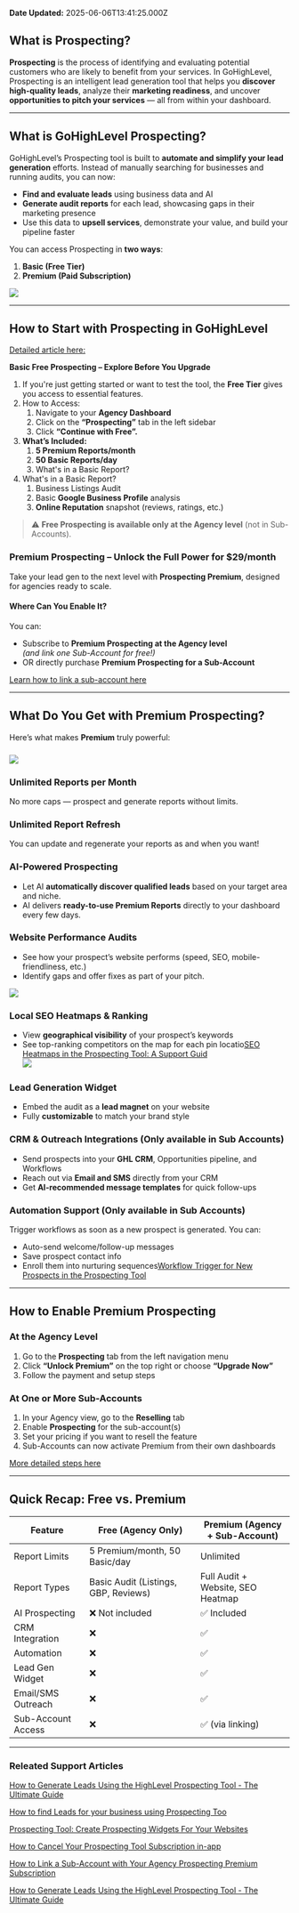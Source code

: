 **Date Updated:** 2025-06-06T13:41:25.000Z

## What is Prospecting?

**Prospecting** is the process of identifying and evaluating potential customers who are likely to benefit from your services. In GoHighLevel, Prospecting is an intelligent lead generation tool that helps you **discover high-quality leads**, analyze their **marketing readiness**, and uncover **opportunities to pitch your services** — all from within your dashboard.

---

## What is GoHighLevel Prospecting?

GoHighLevel’s Prospecting tool is built to **automate and simplify your lead generation** efforts. Instead of manually searching for businesses and running audits, you can now:

* **Find and evaluate leads** using business data and AI
* **Generate audit reports** for each lead, showcasing gaps in their marketing presence
* Use this data to **upsell services**, demonstrate your value, and build your pipeline faster

You can access Prospecting in **two ways**:

1. **Basic (Free Tier)**
2. **Premium (Paid Subscription)**

  
**![](https://s3.amazonaws.com/cdn.freshdesk.com/data/helpdesk/attachments/production/155047851745/original/bVlHaxqcVCn4cxKXrmegIkcuXHe3XDL9_Q.jpeg?1749196005)**

  
---

## How to Start with Prospecting in GoHighLevel

[Detailed article here: ](https://help.gohighlevel.com/en/support/solutions/articles/48001231875)

**Basic Free Prospecting – Explore Before You Upgrade**

1. If you're just getting started or want to test the tool, the **Free Tier** gives you access to essential features.
2. How to Access:  
   1. Navigate to your **Agency Dashboard**  
   2. Click on the **“Prospecting”** tab in the left sidebar  
   3. Click **“Continue with Free”.**
3. **What’s Included:**  
   1. **5 Premium Reports/month**  
   2. **50 Basic Reports/day**  
   3. What's in a Basic Report?
4. What's in a Basic Report?  
   1. Business Listings Audit  
   2. Basic **Google Business Profile** analysis  
   3. **Online Reputation** snapshot (reviews, ratings, etc.)

> ⚠️ **Free Prospecting is available only at the Agency level** (not in Sub-Accounts).

### **Premium Prospecting – Unlock the Full Power for $29/month**

Take your lead gen to the next level with **Prospecting Premium**, designed for agencies ready to scale.

####   

#### Where Can You Enable It?

You can:

* Subscribe to **Premium Prospecting at the Agency level**  
_(and link one Sub-Account for free!)_
* OR directly purchase **Premium Prospecting for a Sub-Account**

[Learn how to link a sub-account here](#)

---

## **What Do You Get with Premium Prospecting?**

Here’s what makes **Premium** truly powerful:

###   
![](https://s3.amazonaws.com/cdn.freshdesk.com/data/helpdesk/attachments/production/155047851818/original/OO87U7RcNafFOy0bS6T94QhUvjFW2zyHrg.jpeg?1749196062)

### **Unlimited Reports per Month**

No more caps — prospect and generate reports without limits.

  
### **Unlimited Report Refresh**

You can update and regenerate your reports as and when you want!

### **AI-Powered Prospecting**

* Let AI **automatically discover qualified leads** based on your target area and niche.
* AI delivers **ready-to-use Premium Reports** directly to your dashboard every few days.

### **Website Performance Audits**

* See how your prospect’s website performs (speed, SEO, mobile-friendliness, etc.)
* Identify gaps and offer fixes as part of your pitch.
  
  
![](https://s3.amazonaws.com/cdn.freshdesk.com/data/helpdesk/attachments/production/155047852020/original/jaD4XfOD8Ef8uZiS9bj63MxriZ-dotkKow.jpeg?1749196272)

  
### **Local SEO Heatmaps & Ranking**

* View **geographical visibility** of your prospect’s keywords
* See top-ranking competitors on the map for each pin locatio[SEO Heatmaps in the Prospecting Tool: A Support Guid](https://help.gohighlevel.com/support/solutions/articles/155000003171-seo-heatmaps-in-the-prospecting-tool-a-support-guide)  
![](https://s3.amazonaws.com/cdn.freshdesk.com/data/helpdesk/attachments/production/155047852540/original/MVlJxv5_UJK9SrAtTa0981hTkhlA9_2tTA.jpeg?1749196795)

###   

### **Lead Generation Widget**

* Embed the audit as a **lead magnet** on your website
* Fully **customizable** to match your brand style

### **CRM & Outreach Integrations** (Only available in Sub Accounts)

* Send prospects into your **GHL CRM**, Opportunities pipeline, and Workflows
* Reach out via **Email and SMS** directly from your CRM
* Get **AI-recommended message templates** for quick follow-ups

### **Automation Support** (Only available in Sub Accounts)

Trigger workflows as soon as a new prospect is generated. You can:

* Auto-send welcome/follow-up messages
* Save prospect contact info
* Enroll them into nurturing sequences[Workflow Trigger for New Prospects in the Prospecting Tool](https://help.gohighlevel.com/support/solutions/articles/155000004634-workflow-trigger-for-new-prospects-in-the-prospecting-tool)

---

## How to Enable Premium Prospecting

### At the Agency Level

1. Go to the **Prospecting** tab from the left navigation menu
2. Click **“Unlock Premium”** on the top right or choose **“Upgrade Now”**
3. Follow the payment and setup steps

### At One or More Sub-Accounts

1. In your Agency view, go to the **Reselling** tab
2. Enable **Prospecting** for the sub-account(s)
3. Set your pricing if you want to resell the feature
4. Sub-Accounts can now activate Premium from their own dashboards

[More detailed steps here](https://help.gohighlevel.com/support/solutions/articles/155000005459-how-to-link-a-sub-account-with-your-agency-prospecting-premium-subscription)

---

## Quick Recap: Free vs. Premium

| Feature            | Free (Agency Only)                   | Premium (Agency + Sub-Account)    |
| ------------------ | ------------------------------------ | --------------------------------- |
| Report Limits      | 5 Premium/month, 50 Basic/day        | Unlimited                         |
| Report Types       | Basic Audit (Listings, GBP, Reviews) | Full Audit + Website, SEO Heatmap |
| AI Prospecting     | ❌ Not included                       | ✅ Included                        |
| CRM Integration    | ❌                                    | ✅                                 |
| Automation         | ❌                                    | ✅                                 |
| Lead Gen Widget    | ❌                                    | ✅                                 |
| Email/SMS Outreach | ❌                                    | ✅                                 |
| Sub-Account Access | ❌                                    | ✅ (via linking)                   |

---

### **Releated Support Articles**

[ How to Generate Leads Using the HighLevel Prospecting Tool - The Ultimate Guide](https://help.gohighlevel.com/support/solutions/articles/48001231875-how-to-generate-leads-using-the-highlevel-prospecting-tool-the-ultimate-guide)

[](https://help.gohighlevel.com/support/solutions/articles/155000003170-how-to-find-leads-for-your-business-using-prospecting-tool)

[How to find Leads for your business using Prospecting Too](https://help.gohighlevel.com/support/solutions/articles/155000003170-how-to-find-leads-for-your-business-using-prospecting-tool)

  
[](https://help.gohighlevel.com/support/solutions/articles/155000002737-prospecting-tool-create-prospecting-widgets-for-your-websites)

[Prospecting Tool: Create Prospecting Widgets For Your Websites](https://help.gohighlevel.com/support/solutions/articles/155000002737-prospecting-tool-create-prospecting-widgets-for-your-websites)

[ How to Cancel Your Prospecting Tool Subscription in-app](https://help.gohighlevel.com/support/solutions/articles/155000004525-how-to-cancel-your-prospecting-tool-subscription-in-app)

[How to Link a Sub-Account with Your Agency Prospecting Premium Subscription](https://help.gohighlevel.com/support/solutions/articles/155000005459-how-to-link-a-sub-account-with-your-agency-prospecting-premium-subscription)

[How to Generate Leads Using the HighLevel Prospecting Tool - The Ultimate Guide ](https://help.gohighlevel.com/support/solutions/articles/48001231875-how-to-generate-leads-using-the-highlevel-prospecting-tool-the-ultimate-guide)[ ](https://help.gohighlevel.com/support/solutions/articles/155000003170-how-to-find-leads-for-your-business-using-prospecting-tool)

  
